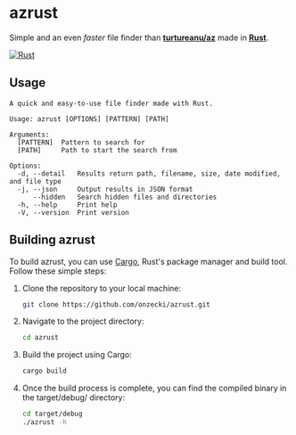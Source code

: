 # azrust
Simple and an even *faster* file finder than [**turtureanu/az**](https://github.com/turtureanu/az) made in [**Rust**](https://www.rust-lang.org/).

[![Rust](https://github.com/onzecki/azrust/actions/workflows/rust.yml/badge.svg)](https://github.com/onzecki/azrust/actions/workflows/rust.yml)
## Usage

```man
A quick and easy-to-use file finder made with Rust.

Usage: azrust [OPTIONS] [PATTERN] [PATH]

Arguments:
  [PATTERN]  Pattern to search for
  [PATH]     Path to start the search from

Options:
  -d, --detail   Results return path, filename, size, date modified, and file type
  -j, --json     Output results in JSON format
      --hidden   Search hidden files and directories
  -h, --help     Print help
  -V, --version  Print version
```
## Building azrust

To build azrust, you can use [Cargo](https://doc.rust-lang.org/cargo/), Rust's package manager and build tool. Follow these simple steps:

1. Clone the repository to your local machine:
   ```bash
   git clone https://github.com/onzecki/azrust.git
   ```
2. Navigate to the project directory:
   ```bash
   cd azrust
   ```
3. Build the project using Cargo:
   ```bash
   cargo build
   ```
4. Once the build process is complete, you can find the compiled binary in the target/debug/ directory:
   ```bash
   cd target/debug
   ./azrust -h
   ```
